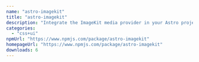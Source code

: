 ```yaml
---
name: "astro-imagekit"
title: "astro-imagekit"
description: "Integrate the ImageKit media provider in your Astro projects. Auto-synchronization, CLI, Component."
categories:
  - "css+ui"
npmUrl: "https://www.npmjs.com/package/astro-imagekit"
homepageUrl: "https://www.npmjs.com/package/astro-imagekit"
downloads: 6
---
```


